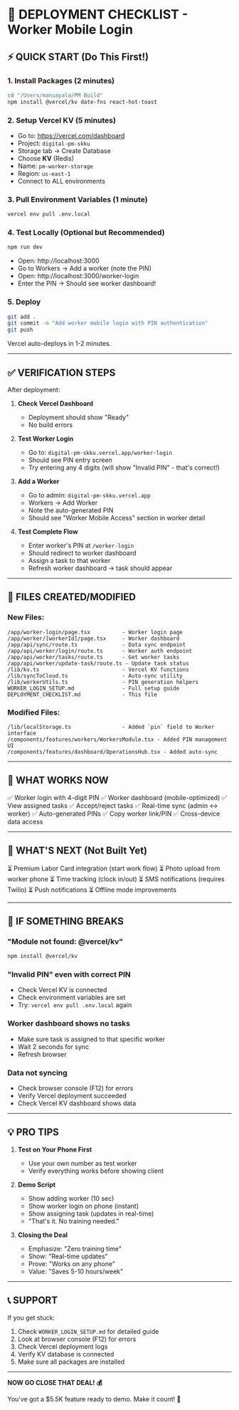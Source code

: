 # 🚀 DEPLOYMENT CHECKLIST - Worker Mobile Login

## ⚡ QUICK START (Do This First!)

### 1. Install Packages (2 minutes)
```bash
cd "/Users/manuayala/PM Build"
npm install @vercel/kv date-fns react-hot-toast
```

### 2. Setup Vercel KV (5 minutes)
- Go to: https://vercel.com/dashboard
- Project: `digital-pm-skku`
- Storage tab → Create Database
- Choose **KV** (Redis)
- Name: `pm-worker-storage`
- Region: `us-east-1`
- Connect to ALL environments

### 3. Pull Environment Variables (1 minute)
```bash
vercel env pull .env.local
```

### 4. Test Locally (Optional but Recommended)
```bash
npm run dev
```
- Open: http://localhost:3000
- Go to Workers → Add a worker (note the PIN)
- Open: http://localhost:3000/worker-login
- Enter the PIN → Should see worker dashboard!

### 5. Deploy
```bash
git add .
git commit -m "Add worker mobile login with PIN authentication"
git push
```

Vercel auto-deploys in 1-2 minutes.

---

## ✅ VERIFICATION STEPS

After deployment:

1. **Check Vercel Dashboard**
   - Deployment should show "Ready"
   - No build errors

2. **Test Worker Login**
   - Go to: `digital-pm-skku.vercel.app/worker-login`
   - Should see PIN entry screen
   - Try entering any 4 digits (will show "Invalid PIN" - that's correct!)

3. **Add a Worker**
   - Go to admin: `digital-pm-skku.vercel.app`
   - Workers → Add Worker
   - Note the auto-generated PIN
   - Should see "Worker Mobile Access" section in worker detail

4. **Test Complete Flow**
   - Enter worker's PIN at `/worker-login`
   - Should redirect to worker dashboard
   - Assign a task to that worker
   - Refresh worker dashboard → task should appear

---

## 📁 FILES CREATED/MODIFIED

### New Files:
```
/app/worker-login/page.tsx          - Worker login page
/app/worker/[workerId]/page.tsx     - Worker dashboard
/app/api/sync/route.ts              - Data sync endpoint
/app/api/worker/login/route.ts      - Worker auth endpoint
/app/api/worker/tasks/route.ts      - Get worker tasks
/app/api/worker/update-task/route.ts - Update task status
/lib/kv.ts                          - Vercel KV functions
/lib/syncToCloud.ts                 - Auto-sync utility
/lib/workerUtils.ts                 - PIN generation helpers
WORKER_LOGIN_SETUP.md               - Full setup guide
DEPLOYMENT_CHECKLIST.md             - This file
```

### Modified Files:
```
/lib/localStorage.ts                - Added `pin` field to Worker interface
/components/features/workers/WorkersModule.tsx - Added PIN management UI
/components/features/dashboard/OperationsHub.tsx - Added auto-sync
```

---

## 🎯 WHAT WORKS NOW

✅ Worker login with 4-digit PIN
✅ Worker dashboard (mobile-optimized)
✅ View assigned tasks
✅ Accept/reject tasks
✅ Real-time sync (admin ↔ worker)
✅ Auto-generated PINs
✅ Copy worker link/PIN
✅ Cross-device data access

---

## 🔮 WHAT'S NEXT (Not Built Yet)

⏳ Premium Labor Card integration (start work flow)
⏳ Photo upload from worker phone
⏳ Time tracking (clock in/out)
⏳ SMS notifications (requires Twilio)
⏳ Push notifications
⏳ Offline mode improvements

---

## 🐛 IF SOMETHING BREAKS

### "Module not found: @vercel/kv"
```bash
npm install @vercel/kv
```

### "Invalid PIN" even with correct PIN
- Check Vercel KV is connected
- Check environment variables are set
- Try: `vercel env pull .env.local` again

### Worker dashboard shows no tasks
- Make sure task is assigned to that specific worker
- Wait 2 seconds for sync
- Refresh browser

### Data not syncing
- Check browser console (F12) for errors
- Verify Vercel deployment succeeded
- Check Vercel KV dashboard shows data

---

## 💡 PRO TIPS

1. **Test on Your Phone First**
   - Use your own number as test worker
   - Verify everything works before showing client

2. **Demo Script**
   - Show adding worker (10 sec)
   - Show worker login on phone (instant)
   - Show assigning task (updates in real-time)
   - "That's it. No training needed."

3. **Closing the Deal**
   - Emphasize: "Zero training time"
   - Show: "Real-time updates"
   - Prove: "Works on any phone"
   - Value: "Saves 5-10 hours/week"

---

## 📞 SUPPORT

If you get stuck:

1. Check `WORKER_LOGIN_SETUP.md` for detailed guide
2. Look at browser console (F12) for errors
3. Check Vercel deployment logs
4. Verify KV database is connected
5. Make sure all packages are installed

---

**NOW GO CLOSE THAT DEAL! 💰**

You've got a $5.5K feature ready to demo. Make it count! 🚀
